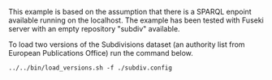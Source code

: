 
This example is based on the assumption that there is a SPARQL enpoint available running on the localhost. The example has been tested with Fuseki server with an empty repository "subdiv" available.      


To load two versions of the Subdivisions dataset (an authority list from European Publications Office) run the command below.  

```
../../bin/load_versions.sh -f ./subdiv.config
```
